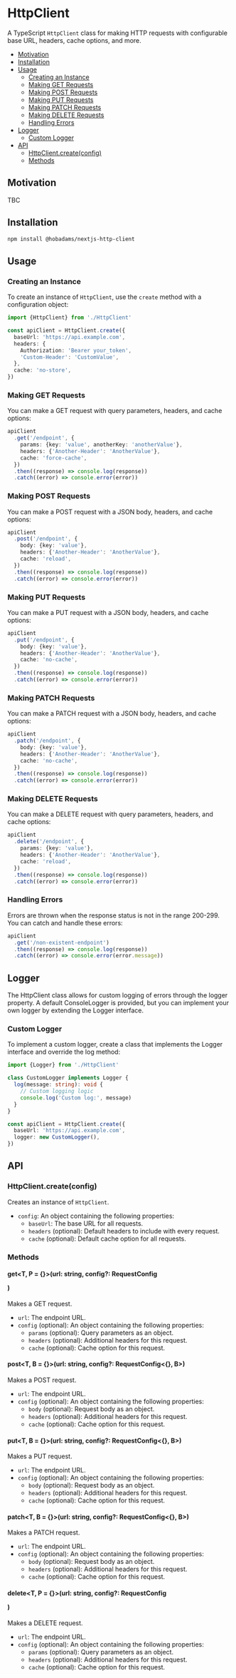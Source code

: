 # HttpClient

A TypeScript `HttpClient` class for making HTTP requests with configurable base URL, headers, cache options, and more.

- [Motivation](#motivation)
- [Installation](#installation)
- [Usage](#usage)
  - [Creating an Instance](#creating-an-instance)
  - [Making GET Requests](#making-get-requests)
  - [Making POST Requests](#making-post-requests)
  - [Making PUT Requests](#making-put-requests)
  - [Making PATCH Requests](#making-patch-requests)
  - [Making DELETE Requests](#making-delete-requests)
  - [Handling Errors](#handling-errors)
- [Logger](#logger)
  - [Custom Logger](#custom-logger)
- [API](#api)
  - [HttpClient.create(config)](#httpclientcreateconfig)
  - [Methods](#methods)

## Motivation

TBC

## Installation

```sh
npm install @hobadams/nextjs-http-client
```

## Usage

### Creating an Instance

To create an instance of `HttpClient`, use the `create` method with a configuration object:

```typescript
import {HttpClient} from './HttpClient'

const apiClient = HttpClient.create({
  baseUrl: 'https://api.example.com',
  headers: {
    Authorization: 'Bearer your_token',
    'Custom-Header': 'CustomValue',
  },
  cache: 'no-store',
})
```

### Making GET Requests

You can make a GET request with query parameters, headers, and cache options:

```typescript
apiClient
  .get('/endpoint', {
    params: {key: 'value', anotherKey: 'anotherValue'},
    headers: {'Another-Header': 'AnotherValue'},
    cache: 'force-cache',
  })
  .then((response) => console.log(response))
  .catch((error) => console.error(error))
```

### Making POST Requests

You can make a POST request with a JSON body, headers, and cache options:

```typescript
apiClient
  .post('/endpoint', {
    body: {key: 'value'},
    headers: {'Another-Header': 'AnotherValue'},
    cache: 'reload',
  })
  .then((response) => console.log(response))
  .catch((error) => console.error(error))
```

### Making PUT Requests

You can make a PUT request with a JSON body, headers, and cache options:

```typescript
apiClient
  .put('/endpoint', {
    body: {key: 'value'},
    headers: {'Another-Header': 'AnotherValue'},
    cache: 'no-cache',
  })
  .then((response) => console.log(response))
  .catch((error) => console.error(error))
```

### Making PATCH Requests

You can make a PATCH request with a JSON body, headers, and cache options:

```typescript
apiClient
  .patch('/endpoint', {
    body: {key: 'value'},
    headers: {'Another-Header': 'AnotherValue'},
    cache: 'no-cache',
  })
  .then((response) => console.log(response))
  .catch((error) => console.error(error))
```

### Making DELETE Requests

You can make a DELETE request with query parameters, headers, and cache options:

```typescript
apiClient
  .delete('/endpoint', {
    params: {key: 'value'},
    headers: {'Another-Header': 'AnotherValue'},
    cache: 'reload',
  })
  .then((response) => console.log(response))
  .catch((error) => console.error(error))
```

### Handling Errors

Errors are thrown when the response status is not in the range 200-299. You can catch and handle these errors:

```typescript
apiClient
  .get('/non-existent-endpoint')
  .then((response) => console.log(response))
  .catch((error) => console.error(error.message))
```

## Logger

The HttpClient class allows for custom logging of errors through the logger property. A default ConsoleLogger is provided, but you can implement your own logger by extending the Logger interface.

### Custom Logger

To implement a custom logger, create a class that implements the Logger interface and override the log method:

```typescript
import {Logger} from './HttpClient'

class CustomLogger implements Logger {
  log(message: string): void {
    // Custom logging logic
    console.log('Custom log:', message)
  }
}

const apiClient = HttpClient.create({
  baseUrl: 'https://api.example.com',
  logger: new CustomLogger(),
})
```

## API

### HttpClient.create(config)

Creates an instance of `HttpClient`.

- `config`: An object containing the following properties:
  - `baseUrl`: The base URL for all requests.
  - `headers` (optional): Default headers to include with every request.
  - `cache` (optional): Default cache option for all requests.

### Methods

#### get<T, P = {}>(url: string, config?: RequestConfig<P>)

Makes a GET request.

- `url`: The endpoint URL.
- `config` (optional): An object containing the following properties:
  - `params` (optional): Query parameters as an object.
  - `headers` (optional): Additional headers for this request.
  - `cache` (optional): Cache option for this request.

#### post<T, B = {}>(url: string, config?: RequestConfig<{}, B>)

Makes a POST request.

- `url`: The endpoint URL.
- `config` (optional): An object containing the following properties:
  - `body` (optional): Request body as an object.
  - `headers` (optional): Additional headers for this request.
  - `cache` (optional): Cache option for this request.

#### put<T, B = {}>(url: string, config?: RequestConfig<{}, B>)

Makes a PUT request.

- `url`: The endpoint URL.
- `config` (optional): An object containing the following properties:
  - `body` (optional): Request body as an object.
  - `headers` (optional): Additional headers for this request.
  - `cache` (optional): Cache option for this request.

#### patch<T, B = {}>(url: string, config?: RequestConfig<{}, B>)

Makes a PATCH request.

- `url`: The endpoint URL.
- `config` (optional): An object containing the following properties:
  - `body` (optional): Request body as an object.
  - `headers` (optional): Additional headers for this request.
  - `cache` (optional): Cache option for this request.

#### delete<T, P = {}>(url: string, config?: RequestConfig<P>)

Makes a DELETE request.

- `url`: The endpoint URL.
- `config` (optional): An object containing the following properties:
  - `params` (optional): Query parameters as an object.
  - `headers` (optional): Additional headers for this request.
  - `cache` (optional): Cache option for this request.
